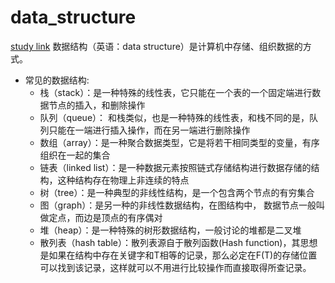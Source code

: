 # data_structure
[study link](https://www.runoob.com/data-structures/data-structures-tutorial.html)
数据结构（英语：data structure）是计算机中存储、组织数据的方式。
- 常见的数据结构:
    - 栈（stack）：是一种特殊的线性表，它只能在一个表的一个固定端进行数据节点的插入，和删除操作
    - 队列（queue）： 和栈类似，也是一种特殊的线性表，和栈不同的是，队列只能在一端进行插入操作，而在另一端进行删除操作
    - 数组（array）：是一种聚合数据类型，它是将若干相同类型的变量，有序组织在一起的集合
    - 链表（linked list）：是一种数据元素按照链式存储结构进行数据存储的结构，这种结构存在物理上非连续的特点
    - 树（tree）：是一种典型的非线性结构，是一个包含两个节点的有穷集合
    - 图（graph）：是另一种的非线性数据结构，在图结构中， 数据节点一般叫做定点，而边是顶点的有序偶对
    - 堆（heap）：是一种特殊的树形数据结构，一般讨论的堆都是二叉堆
    - 散列表（hash table）：散列表源自于散列函数(Hash function)，其思想是如果在结构中存在关键字和T相等的记录，那么必定在F(T)的存储位置可以找到该记录，这样就可以不用进行比较操作而直接取得所查记录。